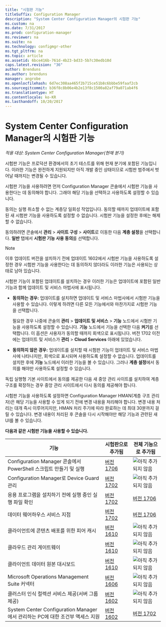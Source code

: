 ```yaml
---
title: "시험판 기능"
titleSuffix: Configuration Manager
description: "System Center Configuration Manager의 시험판 기능"
ms.custom: na
ms.date: 7/31/2017
ms.prod: configuration-manager
ms.reviewer: na
ms.suite: na
ms.technology: configmgr-other
ms.tgt_pltfrm: na
ms.topic: article
ms.assetid: 6bce416b-761d-4b23-bd33-5b7c30edb10d
caps.latest.revision: "36"
author: Brenduns
ms.author: brenduns
manager: angrobe
ms.openlocfilehash: 6d7ec308aa465f2b715ce51b8c6bbbe59faaf2cb
ms.sourcegitcommit: b36f8c8b06e4b2e13f8c1500a82af79a071ab4f6
ms.translationtype: HT
ms.contentlocale: ko-KR
ms.lasthandoff: 10/20/2017
---
```

# <a name="pre-release-features-in-system-center-configuration-manager"></a>System Center Configuration Manager의 시험판 기능
*적용 대상: System Center Configuration Manager(현재 분기)*

시험판 기능은 프로덕션 환경에서의 초기 테스트를 위해 현재 분기에 포함된 기능입니다. 이러한 기능은 완전하게 지원되지만 아직 개발 중인 상태이므로 시험판 범주에서 벗어날 때까지는 변경될 수 있습니다.

 시험판 기능을 사용하려면 먼저 Configuration Manager 콘솔에서 시험판 기능을 사용한다는 데 동의해야 합니다. 그래야 해당 기능을 선택하고 사용하도록 설정할 수 있습니다.  

동의는 실행 취소할 수 없는 계층당 일회성 작업입니다. 동의할 때까지 업데이트에 포함된 새 시험판 기능을 사용하도록 설정할 수 없습니다. 시험판 기능을 설정한 후에는 해제할 수 없습니다.

동의하려면 콘솔에서 **관리** > **사이트 구성** > **사이트**로 이동한 다음 **계층 설정**을 선택합니다. **일반** 탭에서 **시험판 기능 사용 동의**를 선택합니다.

 > [!NOTE]
 > 이후 업데이트 버전을 설치하기 전에 업데이트 1602에서 시험판 기능을 사용하도록 설정한 경우 시험판 기능을 사용한다는 데 동의하지 않더라도 이러한 기능은 사용되는 상태로 남아 있습니다.

시험판 기능이 포함된 업데이트를 설치하는 경우 이러한 기능은 업데이트에 포함된 일반 기능과 함께 업데이트 및 서비스 마법사에 표시됩니다.
  - **동의하는 경우:** 업데이트를 설치하면 업데이트 및 서비스 마법사에서 시험판 기능을 사용할 수 있습니다. 이렇게 하려면 다른 모든 기능에서와 마찬가지로 시험판 기능을 선택합니다.     

    필요한 경우 나중에 콘솔의 **관리** > **업데이트 및 서비스** > **기능** 노드에서 시험판 기능을 사용하도록 설정할 수 있습니다. **기능** 노드에서 기능을 선택한 다음 **켜기**를 선택합니다. 이 옵션은 사용자가 동의할 때까지 회색으로 표시됩니다. 버전 1702 이전에는 업데이트 및 서비스가 **관리** > **Cloud Services** 아래에 있었습니다.
  -   **동의하지 않은 경우:** 업데이트를 설치할 때 시험판 기능이 업데이트 및 서비스 마법사에 나타나지만, 회색으로 표시되며 사용하도록 설정할 수 없습니다. 업데이트를 설치한 후에 **기능** 노드에서 이러한 기능을 볼 수 있습니다. 그러나 **계층 설정**에서 동의를 해야만 사용하도록 설정할 수 있습니다.

독립 실행형 기본 사이트에서 동의를 제공한 다음 새 중앙 관리 사이트를 설치하여 계층 구조를 확장하는 경우 중앙 관리 사이트에서 다시 동의를 제공해야 합니다.

 시험판 기능을 사용하도록 설정하면 Configuration Manager HMAN(계층 구조 관리자)은 해당 기능을 사용할 수 있게 되기 전에 변경 내용을 처리해야 합니다. 변경 내용 처리는 대개 즉시 이루어지지만, HMAN 처리 주기에 따라 완료하는 데 최대 30분까지 걸릴 수 있습니다. 변경 내용이 처리된 후 콘솔을 다시 시작해야만 해당 기능과 관련된 새 UI를 볼 수 있습니다.

**다음과 같은 시험판 기능을 사용할 수 있습니다.**

 |기능          |시험판으로 추가됨 | 전체 기능으로 추가됨|  
|------------------|---------------------|---------------------|
| Configuration Manager 콘솔에서 PowerShell 스크립트 만들기 및 실행 |  [버전 1706](/sccm/apps/deploy-use/create-deploy-scripts)|![아직 추가되지 않음](media/83c5d168-8faf-4e8e-920b-528e3c43ffd4.gif)|
| Configuration Manager로 Device Guard 관리 |  [버전 1702](/sccm/protect/deploy-use/use-device-guard-with-configuration-manager)|![아직 추가되지 않음](media/83c5d168-8faf-4e8e-920b-528e3c43ffd4.gif)|
| 응용 프로그램을 설치하기 전에 실행 중인 실행 파일 확인  |   [버전 1702](/sccm/apps/deploy-use/deploy-applications#how-to-check-for-running-executable-files-before-installing-an-application) |[버전 1706](/sccm/apps/deploy-use/deploy-applications#how-to-check-for-running-executable-files-before-installing-an-application)|
| 데이터 웨어하우스 서비스 지점  |  [버전 1702](/sccm/core/servers/manage/data-warehouse) |[버전 1706](/sccm/core/servers/manage/data-warehouse)|
| 클라이언트에 콘텐츠 배포를 위한 피어 캐시 |  [버전 1610](/sccm/core/plan-design/hierarchy/client-peer-cache) |![아직 추가되지 않음](media/83c5d168-8faf-4e8e-920b-528e3c43ffd4.gif)|
| 클라우드 관리 게이트웨이 |  [버전 1610](/sccm/core/clients/manage/plan-cloud-management-gateway) |![아직 추가되지 않음](media/83c5d168-8faf-4e8e-920b-528e3c43ffd4.gif)|
| 클라이언트 데이터 원본 대시보드 |  [버전 1610](/sccm/core/servers/deploy/configure/monitor-content-you-have-distributed#client-data-sources-dashboard) |![아직 추가되지 않음](media/83c5d168-8faf-4e8e-920b-528e3c43ffd4.gif)|
| Microsoft Operations Management Suite 커넥터  | [버전 1606](../../../core/clients/manage/sync-data-microsoft-operations-management-suite.md) |![아직 추가되지 않음](media/83c5d168-8faf-4e8e-920b-528e3c43ffd4.gif)|
| 클러스터 인식 컬렉션 서비스 제공(서버 그룹 제공)| [버전 1602](../../../core/get-started/capabilities-in-technical-preview-1605.md#BKMK_ServerGroups)|![아직 추가되지 않음](media/83c5d168-8faf-4e8e-920b-528e3c43ffd4.gif)|
|System Center Configuration Manager에서 관리하는 PC에 대한 조건부 액세스 지원 | [버전 1602](../../../protect/deploy-use/manage-access-to-o365-services-for-pcs-managed-by-sccm.md)     | [버전 1702](/sccm/mdm/deploy-use/manage-access-to-services)                     |
